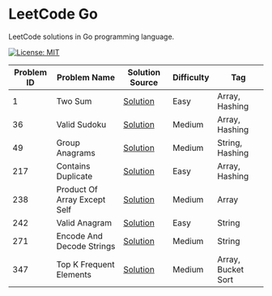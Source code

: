# LeetCode Go

LeetCode solutions in Go programming language.

[![License: MIT](https://img.shields.io/badge/License-MIT-yellow.svg)](https://github.com/anirudhology/leetcode-go/blob/main/LICENSE)

| Problem ID | Problem Name                 | Solution Source                                            | Difficulty | Tag                |
| ---------- | ---------------------------- | ---------------------------------------------------------- | ---------- | ------------------ |
| 1          | Two Sum                      | [Solution](problems/array/two_sum.go)                      | Easy       | Array, Hashing     |
| 36         | Valid Sudoku                 | [Solution](problems/array/valid_sudoku.go)                 | Medium     | Array, Hashing     |
| 49         | Group Anagrams               | [Solution](problems/strings/group_anagrams.go)             | Medium     | String, Hashing    |
| 217        | Contains Duplicate           | [Solution](problems/array/contains_duplicate.go)           | Easy       | Array, Hashing     |
| 238        | Product Of Array Except Self | [Solution](problems/array/product_of_array_except_self.go) | Medium     | Array              |
| 242        | Valid Anagram                | [Solution](problems/strings/valid_anagram.go)              | Easy       | String             |
| 271        | Encode And Decode Strings    | [Solution](problems/strings/encode_and_decode_strings.go)  | Medium     | String             |
| 347        | Top K Frequent Elements      | [Solution](problems/array/top_k_frequent_elements.go)      | Medium     | Array, Bucket Sort |
